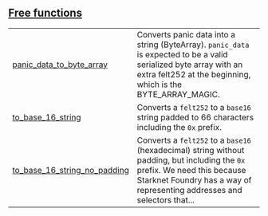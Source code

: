 
## [Free functions](./openzeppelin_testing-common-free_functions.md)

| | |
|:---|:---|
| [panic_data_to_byte_array](./openzeppelin_testing-common-panic_data_to_byte_array.md) | Converts panic data into a string (ByteArray). `panic_data`  is expected to be a valid serialized byte array with an extra felt252 at the beginning, which is the BYTE_ARRAY_MAGIC. |
| [to_base_16_string](./openzeppelin_testing-common-to_base_16_string.md) | Converts a `felt252`  to a `base16`  string padded to 66 characters including the `0x`  prefix. |
| [to_base_16_string_no_padding](./openzeppelin_testing-common-to_base_16_string_no_padding.md) | Converts a `felt252`  to a `base16`  (hexadecimal) string without padding, but including the `0x` prefix. We need this because Starknet Foundry has a way of representing addresses and selectors that... |
